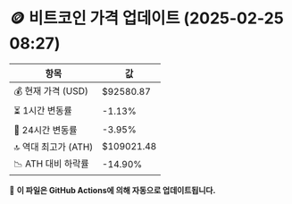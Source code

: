 # 🪙 비트코인 가격 업데이트 (2025-02-25 08:27)

| 항목                | 값 |
|--------------------|----------------|
| 💰 현재 가격 (USD) | $92580.87 |
| ⏳ 1시간 변동률    | -1.13% |
| 📆 24시간 변동률   | -3.95% |
| 🔝 역대 최고가 (ATH) | $109021.48 |
| 📉 ATH 대비 하락률 | -14.90% |

🔄 **이 파일은 GitHub Actions에 의해 자동으로 업데이트됩니다.**
